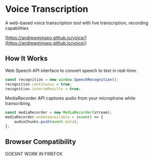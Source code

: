 # Voice Transcription 

A web-based voice transcription tool with live transcription, recording capabilities

[https://andrewminseo.github.io/voice/](https://andrewminseo.github.io/voice/)


## How It Works

Web Speech API interface to convert speech to text in real-time. 

```javascript
const recognition = new window.SpeechRecognition();
recognition.continuous = true;
recognition.interimResults = true;
```

MediaRecorder API captures audio from your microphone while transcribing.

```javascript
const mediaRecorder = new MediaRecorder(stream);
mediaRecorder.ondataavailable = (event) => {
    audioChunks.push(event.data);
};
```


## Browser Compatibility

DOESNT WORK IN FIREFOX


